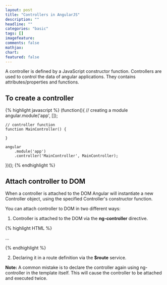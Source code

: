 ```yaml
---
layout: post
title: "Controllers in AngularJS"
description: ""
headline: ""
categories: "basic"
tags: []
imagefeature:
comments: false
mathjax:
chart:
featured: false
---
```


A controller is defined by a JavaScript constructor function. Controllers are used to control the data of angular applications. They contains attributes/properties and functions.

## To create a controller
{% highlight javascript %}
(function(){
    // creating a module
    angular.module('app', []);

    // controller function
    function MainController() {

    }

    angular
        .module('app')
        .controller('MainController', MainController);
})();
{% endhighlight %}


## Attach controller to DOM

When a controller is attached to the DOM Angular will instantiate a new Controller object, using the specified Controller's constructor function.

You can attach controller to DOM in two different ways:

1. Controller is attached to the DOM via the **ng-controller** directive.

{% highlight HTML %}

<div ng-controller="MainController">
  ...
</div>

{% endhighlight %}

2. Declaring it in a route definition via the **$route** service.

**Note:** A common mistake is to declare the controller again using ng-controller in the template itself. This will cause the controller to be attached and executed twice.



